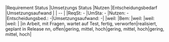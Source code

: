 |Requirement Status                                       |Umsetzungs Status                       |Nutzen              |Entscheidungsbedarf |Umsetzungsaufwand   |
| -- |
|ReqSt: -                                             |UmSta: -                            |Nutzen: -           |Entscheidungsbed.: -|Umsetzungsaufwand: -|
|weil:                                                    |Bem:                                    |weil:               |weil:               |weil:               |
|in Arbeit, mit Fragen, wartet auf Test, fertig, verworfen|realisiert, geplant in Release nn, offen|gering, mittel, hoch|gering, mittel, hoch|gering, mittel, hoch|

